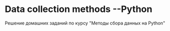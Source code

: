 # Data collection methods --Python
Решение домашних заданий по курсу "Методы сбора данных на Python"
